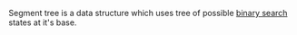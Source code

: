 Segment tree is a data structure which uses tree of possible [binary search](../Binary%20Search.md) states at it's base.